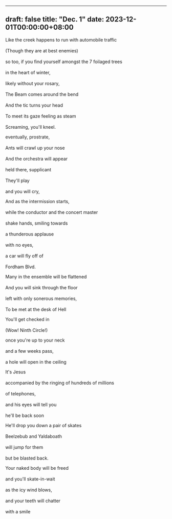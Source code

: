 ﻿
---
draft: false
title: "Dec. 1"
date: 2023-12-01T00:00:00+08:00
---

Like the creek happens to run with automobile traffic <br>  
(Though they are at best enemies) <br>  
so too, if you find yourself amongst the 7 foilaged trees <br>  
in the heart of winter, <br>  
likely without your rosary, <br>   
The Beam comes around the bend <br>  
And the tic turns your head <br>  
To meet its gaze feeling as steam <br>  
Screaming, you'll kneel. <br>  
 
eventually, prostrate, <br>  
Ants will crawl up your nose <br>  
And the orchestra will appear <br>  
held there, supplicant <br>  
They'll play <br>  
and you will cry, <br>  

And as the intermission starts, <br>  
while the conductor and the concert master <br>  
shake hands, smiling towards <br>  
a thunderous applause <br>  
with no eyes, <br>  
a car will fly off of <br>  
Fordham Blvd. <br>  

Many in the ensemble will be flattened <br>  
And you will sink through the floor <br>  
left with only sonerous memories, <br>  
To be met at the desk of Hell <br>  

You'll get checked in <br>  
(Wow! Ninth Circle!) <br>  

once you're up to your neck <br>  
and a few weeks pass, <br>  
a hole will open in the ceiling <br>  

It's Jesus <br>  
accompanied by the ringing of hundreds of millions <br>  
of telephones, <br>  
and his eyes will tell you <br>  
he'll be back soon <br>  

He'll drop you down a pair of skates <br>  
Beelzebub and Yaldaboath <br>  
will jump for them <br>  
but be blasted back. <br>  

Your naked body will be freed <br>  
and you'll skate-in-wait <br>  
as the icy wind blows, <br>  
and your teeth will chatter <br>  
 with a smile <br>  

